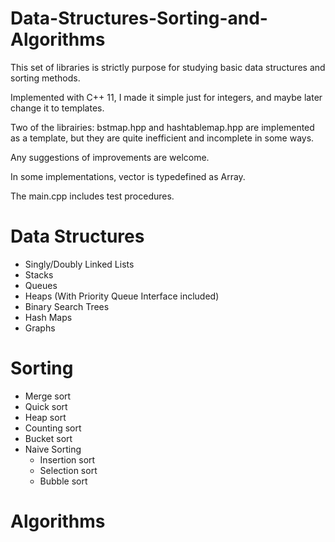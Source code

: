 # Data-Structures-Sorting-and-Algorithms
This set of libraries is strictly purpose for studying basic data structures and sorting methods.

Implemented with C++ 11, I made it simple just for integers, and maybe later change it to templates.

Two of the librairies: bstmap.hpp and hashtablemap.hpp are implemented as a template, but they are quite inefficient and incomplete in some ways.

Any suggestions of improvements are welcome.

In some implementations, vector<int> is typedefined as Array.

The main.cpp includes test procedures.

# Data Structures
 - Singly/Doubly Linked Lists
 - Stacks
 - Queues
 - Heaps (With Priority Queue Interface included)
 - Binary Search Trees
 - Hash Maps
 - Graphs

# Sorting
- Merge sort
- Quick sort
- Heap sort
- Counting sort
- Bucket sort
- Naive Sorting
  - Insertion sort
  - Selection sort
  - Bubble sort

# Algorithms
